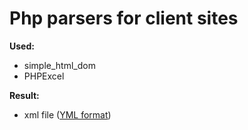 # Php parsers for client sites

**Used:** 
- simple_html_dom
- PHPExcel

**Result:** 
- xml file ([YML format](https://yandex.ru/support/partnermarket/yml/about-yml.xml))
